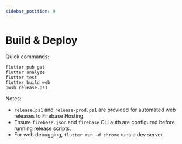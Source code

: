```yaml
---
sidebar_position: 9
---
```


# Build & Deploy

Quick commands:

```pwsh
flutter pub get
flutter analyze
flutter test
flutter build web
pwsh release.ps1
```

Notes:

- `release.ps1` and `release-prod.ps1` are provided for automated web releases to Firebase Hosting.
- Ensure `firebase.json` and `firebase` CLI auth are configured before running release scripts.
- For web debugging, `flutter run -d chrome` runs a dev server.
